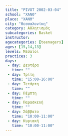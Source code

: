 ```yaml
---
title: "PIVOT 2002-03-04"
school: "ΧΑΝΘ"
place: "ΧΑΝΘ"
city: "Θεσσαλονίκη"
category: Αθλητισμός
subcategories: Basket
instructor: 
agecategories: [teenagers]
ages: [15,14,13]
levels: Μεσαίοι
practices: 3
days:
 - day: Δευτέρα
   time: ""
 - day: Τρίτη
   time: "15:00-16:00"
 - day: Τετάρτη
   time: ""
 - day: Πέμπτη
   time: ""
 - day: Παρασκευή
   time: ""
 - day: Σάββατο
   time: "10:00-11:00"
 - day: Κυριακή
   time: "10:00-11:00"
---
```




